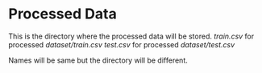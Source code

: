 # Processed Data
This is the directory where the processed data will be stored.
*train.csv* for processed *dataset/train.csv*
*test.csv* for processed *dataset/test.csv*

Names will be same but the directory will be different.